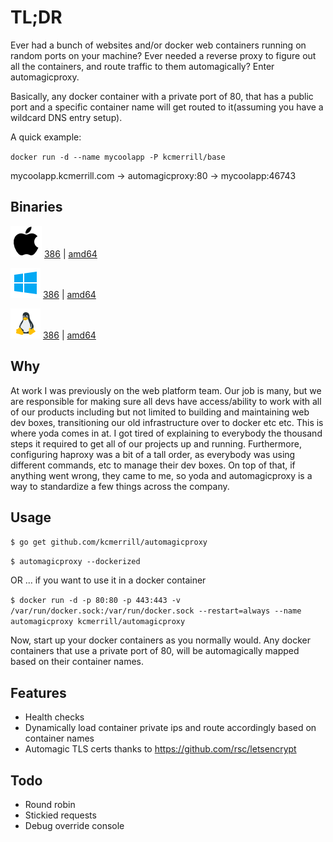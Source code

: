 # TL;DR
Ever had a bunch of websites and/or docker web containers running on random ports on your machine? Ever needed a reverse proxy to figure out all the containers, and route traffic to them automagically? Enter automagicproxy.

Basically, any docker container with a private port of 80, that has a public port and a specific container name will get routed to it(assuming you have a wildcard DNS entry setup).

A quick example:

`docker run -d --name mycoolapp -P kcmerrill/base`

mycoolapp.kcmerrill.com -> automagicproxy:80 -> mycoolapp:46743

## Binaries
![Mac OSX](https://raw.githubusercontent.com/kcmerrill/go-dist/master/assets/apple_logo.png "Mac OSX") [386](http://go-dist.kcmerrill.com/kcmerrill/automagicproxy/mac/386) | [amd64](http://go-dist.kcmerrill.com/kcmerrill/automagicproxy/mac/amd64)

![Windows](https://raw.githubusercontent.com/kcmerrill/go-dist/master/assets/windows_logo.png "Windows") [386](http://go-dist.kcmerrill.com/kcmerrill/automagicproxy/windows/386) | [amd64](http://go-dist.kcmerrill.com/kcmerrill/automagicproxy/windows/amd64)

![Linux](https://raw.githubusercontent.com/kcmerrill/go-dist/master/assets/linux_logo.png "Linux") [386](http://go-dist.kcmerrill.com/kcmerrill/automagicproxy/linux/386) | [amd64](http://go-dist.kcmerrill.com/kcmerrill/automagicproxy/linux/amd64)


## Why
At work I was previously on the web platform team. Our job is many, but we are responsible for making sure all devs have access/ability to work with all of our products including but not limited to building and maintaining web dev boxes, transitioning our old infrastructure over to docker etc etc. This is where yoda comes in at. I got tired of explaining to everybody the thousand steps it required to get all of our projects up and running. Furthermore, configuring haproxy was a bit of a tall order, as everybody was using different commands, etc to manage their dev boxes. On top of that, if anything went wrong, they came to me, so yoda and automagicproxy is a way to standardize a few things across the company.

## Usage
`$ go get github.com/kcmerrill/automagicproxy`

`$ automagicproxy --dockerized`

OR ... if you want to use it in a docker container

`$ docker run -d -p 80:80 -p 443:443 -v /var/run/docker.sock:/var/run/docker.sock --restart=always --name automagicproxy kcmerrill/automagicproxy`


Now, start up your docker containers as you normally would. Any docker containers that use a private port of 80, will be automagically mapped based on their container names.


## Features
- Health checks
- Dynamically load container private ips and route accordingly based on container names
- Automagic TLS certs thanks to https://github.com/rsc/letsencrypt

## Todo
- Round robin
- Stickied requests
- Debug override console
